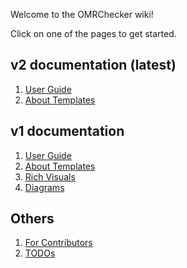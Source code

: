 Welcome to the OMRChecker wiki!

<!-- Only intro here -->

Click on one of the pages to get started.

## v2 documentation (latest)

<ol>
<li> <a href="https://github.com/Udayraj123/OMRChecker/wiki/%5Bv1%5D-User-Guide">User Guide</a></li> 
<li> <a href="https://github.com/Udayraj123/OMRChecker/wiki/%5Bv1%5D-About-Templates">About Templates</a> </li>
<!-- <li> <a href="https://github.com/Udayraj123/OMRChecker/wiki/%5Bv1%5D-Rich-Visuals">Rich Visuals</a> </li> -->
<!-- <li> <a href="https://github.com/Udayraj123/OMRChecker/wiki/%5Bv1%5D-Diagrams">Diagrams</a> </li> -->
</ol>

## v1 documentation

<ol>
<li><a href="https://github.com/Udayraj123/OMRChecker/wiki/%5Bv1%5D-User-Guide">User Guide</a></li> 
<li> <a href="https://github.com/Udayraj123/OMRChecker/wiki/%5Bv1%5D-About-Templates">About Templates</a> </li>
<li> <a href="https://github.com/Udayraj123/OMRChecker/wiki/%5Bv1%5D-Rich-Visuals">Rich Visuals</a> </li>
<li> <a href="https://github.com/Udayraj123/OMRChecker/wiki/%5Bv1%5D-Diagrams">Diagrams</a> </li>
</ol>

## Others

<ol>
<li> <a href="https://github.com/Udayraj123/OMRChecker/wiki/For-Contributors">For Contributors</a> </li>
<li> <a href="https://github.com/Udayraj123/OMRChecker/wiki/TODOs">TODOs</a> </li>
</ol>

<!-- ## B.Tech. Project Certificate
![btp_certificate](<a href="https://raw.githubusercontent.com/wiki/Udayraj123/OMRChecker/extras/Progress/2019-04-26/Certificate.png) -->
<!-- See full project report here -->
